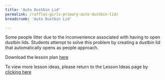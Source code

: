 ```yaml
---
title: 'Auto Dustbin Lid'
permalink: /raffles-girls-primary-auto-dustbin-lid/
breadcrumb: 'Auto Dustbin Lid'

---
```




Some people litter due to the inconvenience associated with having to open dustbin lids. Students attempt to solve this problem by creating a dustbin lid that automatically opens as people approach.

Download the lesson plan [here](/files/lesson-plans/primary-schools/design-and-technology/Raffles-Girls-Primary-Auto-Dustbin-Lid.zip)

To view more lesson ideas, please return to the Lesson Ideas page by [clicking here](/in-schools/digital-maker/lesson-ideas-primary/)
